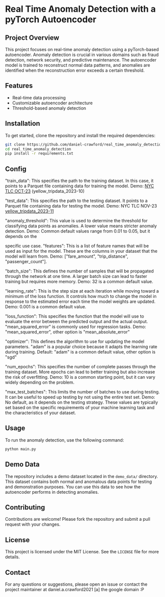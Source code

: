 # Real Time Anomaly Detection with a pyTorch Autoencoder

## Project Overview

This project focuses on real-time anomaly detection using a pyTorch-based autoencoder. Anomaly detection is crucial in various domains such as fraud detection, network security, and predictive maintenance. The autoencoder model is trained to reconstruct normal data patterns, and anomalies are identified when the reconstruction error exceeds a certain threshold.

## Features

- Real-time data processing
- Customizable autoencoder architecture
- Threshold-based anomaly detection

## Installation

To get started, clone the repository and install the required dependencies:

```bash
git clone https://github.com/daniel-crawford/real_time_anomaly_detection.git
cd real_time_anomaly_detection
pip install -r requirements.txt
```

## Config

"train_data": This specifies the path to the training dataset. In this case, it points to a Parquet file containing data for training the model.
Demo: [NYC TLC OCT-23](https://www.nyc.gov/site/tlc/about/tlc-trip-record-data.page) (yellow_tripdata_2023-10) 

"test_data": This specifies the path to the testing dataset. It points to a Parquet file containing data for testing the model.
Demo: NYC TLC NOV-23 [yellow_tripdata_2023-11](https://www.nyc.gov/site/tlc/about/tlc-trip-record-data.page)

"anomaly_threshold": This value is used to determine the threshold for classifying data points as anomalies. A lower value means stricter anomaly detection.
Demo: Common default values range from 0.01 to 0.05, but it depends on the 

specific use case.
"features": This is a list of feature names that will be used as input for the model. These are the columns in your dataset that the model will learn from.
Demo: ["fare_amount", "trip_distance", "passenger_count"].

"batch_size": This defines the number of samples that will be propagated through the network at one time. A larger batch size can lead to faster training but requires more memory.
Demo: 32 is a common default value.

"learning_rate": This is the step size at each iteration while moving toward a minimum of the loss function. It controls how much to change the model in response to the estimated error each time the model weights are updated.
Demo: 0.001 is a common default value.

"loss_function": This specifies the function that the model will use to evaluate the error between the predicted output and the actual output. "mean_squared_error" is commonly used for regression tasks. 
Demo: "mean_squared_error", other option is "mean_absolute_error"

"optimizer": This defines the algorithm to use for updating the model parameters. "adam" is a popular choice because it adapts the learning rate during training.
Default: "adam" is a common default value, other option is "sgd"

"num_epochs": This specifies the number of complete passes through the training dataset. More epochs can lead to better training but also increase the risk of overfitting.
Demo: 10 is a common starting point, but it can vary widely depending on the problem.

"max_test_batches": This limits the number of batches to use during testing. It can be useful to speed up testing by not using the entire test set.
Demo: No default, as it depends on the testing strategy.
These values are typically set based on the specific requirements of your machine learning task and the characteristics of your dataset.

## Usage

To run the anomaly detection, use the following command:

```bash
python main.py
```

## Demo Data

The repository includes a demo dataset located in the `demo_data/` directory. This dataset contains both normal and anomalous data points for testing and demonstration purposes. You can use this data to see how the autoencoder performs in detecting anomalies.

## Contributing

Contributions are welcome! Please fork the repository and submit a pull request with your changes.

## License

This project is licensed under the MIT License. See the `LICENSE` file for more details.

## Contact

For any questions or suggestions, please open an issue or contact the project maintainer at daniel.a.crawford2021 [a] the google domain :P
